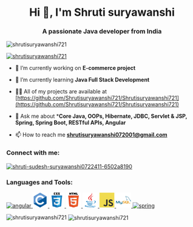 <h1 align="center">Hi 👋, I'm Shruti suryawanshi</h1>
<h3 align="center">A passionate Java developer from India</h3>

<p align="left"> <img src="https://komarev.com/ghpvc/?username=shrutisuryawanshi721&label=Profile%20views&color=0e75b6&style=flat" alt="shrutisuryawanshi721" /> </p>

<p align="left"> <a href="https://github.com/ryo-ma/github-profile-trophy"><img src="https://github-profile-trophy.vercel.app/?username=shrutisuryawanshi721" alt="shrutisuryawanshi721" /></a> </p>

- 🔭 I’m currently working on **E-commerce project**

- 🌱 I’m currently learning **Java Full Stack Development**

- 👨‍💻 All of my projects are available at [https://github.com/Shrutisuryawanshi721/Shrutisuryawanshi721](https://github.com/Shrutisuryawanshi721/Shrutisuryawanshi721)

- 💬 Ask me about ***Core Java, OOPs, Hibernate, JDBC, Servlet & JSP, Spring, Spring Boot, RESTful APIs, Angular**

- 📫 How to reach me **shrutisuryawanshi072001@gmail.com**

<h3 align="left">Connect with me:</h3>
<p align="left">
<a href="https://linkedin.com/in/shruti-sudesh-suryawanshi0722411-6502a8190" target="blank"><img align="center" src="https://raw.githubusercontent.com/rahuldkjain/github-profile-readme-generator/master/src/images/icons/Social/linked-in-alt.svg" alt="shruti-sudesh-suryawanshi0722411-6502a8190" height="30" width="40" /></a>
</p>

<h3 align="left">Languages and Tools:</h3>
<p align="left"> <a href="https://angular.io" target="_blank" rel="noreferrer"> <img src="https://angular.io/assets/images/logos/angular/angular.svg" alt="angular" width="40" height="40"/> </a> <a href="https://www.cprogramming.com/" target="_blank" rel="noreferrer"> <img src="https://raw.githubusercontent.com/devicons/devicon/master/icons/c/c-original.svg" alt="c" width="40" height="40"/> </a> <a href="https://www.w3schools.com/css/" target="_blank" rel="noreferrer"> <img src="https://raw.githubusercontent.com/devicons/devicon/master/icons/css3/css3-original-wordmark.svg" alt="css3" width="40" height="40"/> </a> <a href="https://www.w3.org/html/" target="_blank" rel="noreferrer"> <img src="https://raw.githubusercontent.com/devicons/devicon/master/icons/html5/html5-original-wordmark.svg" alt="html5" width="40" height="40"/> </a> <a href="https://www.java.com" target="_blank" rel="noreferrer"> <img src="https://raw.githubusercontent.com/devicons/devicon/master/icons/java/java-original.svg" alt="java" width="40" height="40"/> </a> <a href="https://developer.mozilla.org/en-US/docs/Web/JavaScript" target="_blank" rel="noreferrer"> <img src="https://raw.githubusercontent.com/devicons/devicon/master/icons/javascript/javascript-original.svg" alt="javascript" width="40" height="40"/> </a> <a href="https://www.mysql.com/" target="_blank" rel="noreferrer"> <img src="https://raw.githubusercontent.com/devicons/devicon/master/icons/mysql/mysql-original-wordmark.svg" alt="mysql" width="40" height="40"/> </a> <a href="https://spring.io/" target="_blank" rel="noreferrer"> <img src="https://www.vectorlogo.zone/logos/springio/springio-icon.svg" alt="spring" width="40" height="40"/> </a> </p>

<p><img align="left" src="https://github-readme-stats.vercel.app/api/top-langs?username=shrutisuryawanshi721&show_icons=true&locale=en&layout=compact" alt="shrutisuryawanshi721" /></p>

<p>&nbsp;<img align="center" src="https://github-readme-stats.vercel.app/api?username=shrutisuryawanshi721&show_icons=true&locale=en" alt="shrutisuryawanshi721" /></p>

